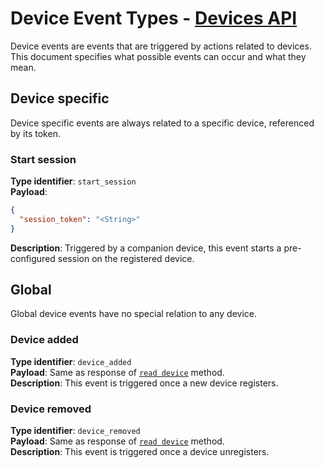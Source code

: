 # Device Event Types - [Devices API](../README.md#devices-api)

Device events are events that are triggered by actions related to devices. 
This document specifies what possible events can occur and what they mean.

## Device specific <a name="device-specific"></a>

Device specific events are always related to a specific device, referenced by 
its token.

### Start session

**Type identifier**: `start_session`  
**Payload**: 
```json
{
  "session_token": "<String>"
}
```
**Description**: Triggered by a companion device, this event starts a 
pre-configured session on the registered device.

## Global <a name="global"></a>

Global device events have no special relation to any device.

### Device added

**Type identifier**: `device_added`  
**Payload**: Same as response of [`read device`](./read-device.md) method.  
**Description**: This event is triggered once a new device registers.    

### Device removed

**Type identifier**: `device_removed`  
**Payload**: Same as response of [`read device`](./read-device.md) method.  
**Description**: This event is triggered once a device unregisters.    

